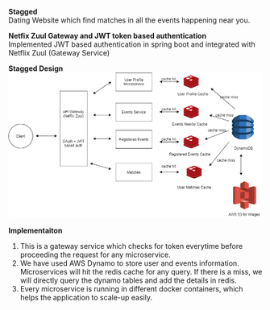 
**Stagged** <br>
Dating Website which find matches in all the events happening near you.

**Netfix Zuul Gateway and JWT token based authentication** <br>
Implemented JWT based authentication in spring boot and integrated with Netflix Zuul (Gateway Service) 

**Stagged Design** <br>
![](images/stagged2.png)

**Implementaiton** <br>

1) This is a gateway service which checks for token everytime before proceeding the request for any microservice.
2) We have used AWS Dynamo to store user and events information. Microservices will hit the redis cache for any query. If there is a miss, we will directly query the dynamo tables and add the details in redis. 
3) Every microservice is running in different docker containers, which helps the application to scale-up easily.


